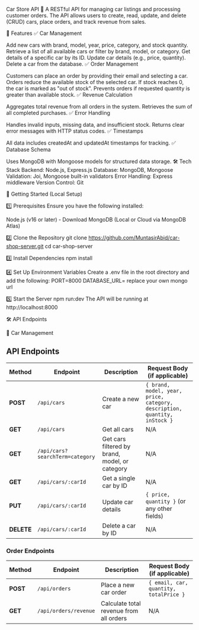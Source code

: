 Car Store API 🚗
A RESTful API for managing car listings and processing customer orders. The API allows users to create, read, update, and delete (CRUD) cars, place orders, and track revenue from sales.

📌 Features
✅ Car Management

Add new cars with brand, model, year, price, category, and stock quantity.
Retrieve a list of all available cars or filter by brand, model, or category.
Get details of a specific car by its ID.
Update car details (e.g., price, quantity).
Delete a car from the database.
✅ Order Management

Customers can place an order by providing their email and selecting a car.
Orders reduce the available stock of the selected car.
If stock reaches 0, the car is marked as "out of stock".
Prevents orders if requested quantity is greater than available stock.
✅ Revenue Calculation

Aggregates total revenue from all orders in the system.
Retrieves the sum of all completed purchases.
✅ Error Handling

Handles invalid inputs, missing data, and insufficient stock.
Returns clear error messages with HTTP status codes.
✅ Timestamps

All data includes createdAt and updatedAt timestamps for tracking.
✅ Database Schema

Uses MongoDB with Mongoose models for structured data storage.
🛠️ Tech Stack
Backend: Node.js, Express.js
Database: MongoDB, Mongoose
Validation: Joi, Mongoose built-in validators
Error Handling: Express middleware
Version Control: Git

🚀 Getting Started (Local Setup)

1️⃣ Prerequisites
Ensure you have the following installed:

Node.js (v16 or later) - Download
MongoDB (Local or Cloud via MongoDB Atlas)

2️⃣ Clone the Repository
git clone https://github.com/MuntasirAbid/car-shop-server.git
cd car-shop-server

3️⃣ Install Dependencies
npm install

4️⃣ Set Up Environment Variables
Create a .env file in the root directory and add the following:
PORT=8000
DATABASE_URL= replace your own mongo url

5️⃣ Start the Server
npm run:dev
The API will be running at http://localhost:8000

🛠️ API Endpoints

🔹 Car Management

## API Endpoints

| Method     | Endpoint                        | Description                                    | Request Body (if applicable)                                              |
| ---------- | ------------------------------- | ---------------------------------------------- | ------------------------------------------------------------------------- |
| **POST**   | `/api/cars`                     | Create a new car                               | `{ brand, model, year, price, category, description, quantity, inStock }` |
| **GET**    | `/api/cars`                     | Get all cars                                   | N/A                                                                       |
| **GET**    | `/api/cars?searchTerm=category` | Get cars filtered by brand, model, or category | N/A                                                                       |
| **GET**    | `/api/cars/:carId`              | Get a single car by ID                         | N/A                                                                       |
| **PUT**    | `/api/cars/:carId`              | Update car details                             | `{ price, quantity }` (or any other fields)                               |
| **DELETE** | `/api/cars/:carId`              | Delete a car by ID                             | N/A                                                                       |

### Order Endpoints

| Method   | Endpoint              | Description                             | Request Body (if applicable)           |
| -------- | --------------------- | --------------------------------------- | -------------------------------------- |
| **POST** | `/api/orders`         | Place a new car order                   | `{ email, car, quantity, totalPrice }` |
| **GET**  | `/api/orders/revenue` | Calculate total revenue from all orders | N/A                                    |
